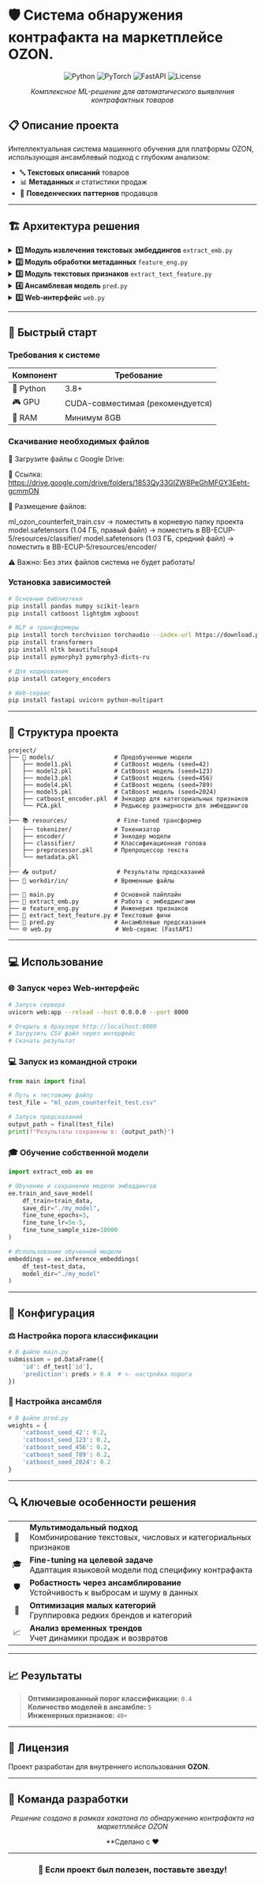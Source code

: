 # 🛡️ Система обнаружения контрафакта на маркетплейсе OZON.

<div align="center">

![Python](https://img.shields.io/badge/python-v3.8+-blue.svg)
![PyTorch](https://img.shields.io/badge/PyTorch-%23EE4C2C.svg?style=flat&logo=PyTorch&logoColor=white)
![FastAPI](https://img.shields.io/badge/FastAPI-005571?style=flat&logo=fastapi)
![License](https://img.shields.io/badge/license-Internal-green.svg)

*Комплексное ML-решение для автоматического выявления контрафактных товаров*

</div>

## 📋 Описание проекта

Интеллектуальная система машинного обучения для платформы OZON, использующая ансамблевый подход с глубоким анализом:
- 🔤 **Текстовых описаний** товаров
- 📊 **Метаданных** и статистики продаж  
- 👤 **Поведенческих паттернов** продавцов

---

## 🏗️ Архитектура решения

<details>
<summary><strong>1️⃣ Модуль извлечения текстовых эмбеддингов</strong> <code>extract_emb.py</code></summary>

- 🌐 Использование трансформера **XLM-RoBERTa** для мультиязычных текстов
- 🎯 Fine-tuning модели на задаче классификации контрафакта
- 🧠 Извлечение семантических представлений описаний и названий товаров

</details>

<details>
<summary><strong>2️⃣ Модуль обработки метаданных</strong> <code>feature_eng.py</code></summary>

- ⚙️ Создание **40+** инженерных признаков из статистики продаж
- 📈 CatBoost encoding категориальных переменных
- 🔍 Анализ поведенческих паттернов продавцов

</details>

<details>
<summary><strong>3️⃣ Модуль текстовых признаков</strong> <code>extract_text_feature.py</code></summary>

- 🚨 Детекция подозрительных ключевых слов
- 🌍 Анализ языковых пропорций и структуры текста
- 📊 Извлечение статистических характеристик

</details>

<details>
<summary><strong>4️⃣ Ансамблевая модель</strong> <code>pred.py</code></summary>

- 🎰 **5 CatBoost моделей** с различными random seeds
- ⚖️ Взвешенное усреднение предсказаний
- 🎯 Оптимизированный порог классификации: **0.617**

</details>

<details>
<summary><strong>5️⃣ Web-интерфейс</strong> <code>web.py</code></summary>

- 🚀 **FastAPI** сервис для загрузки и обработки данных
- 🤖 Автоматическая генерация результатов

</details>

---

## 🚀 Быстрый старт

### Требования к системе

| Компонент | Требование |
|-----------|------------|
| 🐍 Python | 3.8+ |
| 🎮 GPU | CUDA-совместимая (рекомендуется) |
| 💾 RAM | Минимум 8GB |

### Скачивание необходимых файлов
📁 Загрузите файлы с Google Drive:

🔗 Ссылка: https://drive.google.com/drive/folders/1853Qy33GIZW8PeGhMFGY3Eeht-gcmmON

📂 Размещение файлов:

ml_ozon_сounterfeit_train.csv → поместить в корневую папку проекта
model.safetensors (1.04 ГБ, правый файл) → поместить в BB-ECUP-5/resources/classifier/
model.safetensors (1.03 ГБ, средний файл) → поместить в BB-ECUP-5/resources/encoder/


⚠️ Важно: Без этих файлов система не будет работать!

### Установка зависимостей

```bash
# Основные библиотеки
pip install pandas numpy scikit-learn
pip install catboost lightgbm xgboost

# NLP и трансформеры
pip install torch torchvision torchaudio --index-url https://download.pytorch.org/whl/cu118
pip install transformers
pip install nltk beautifulsoup4
pip install pymorphy3 pymorphy3-dicts-ru

# Для кодирования
pip install category_encoders

# Web-сервис
pip install fastapi uvicorn python-multipart
```

---

## 📂 Структура проекта

```
project/
├── 🤖 models/                 # Предобученные модели
│   ├── model1.pkl            # CatBoost модель (seed=42)
│   ├── model2.pkl            # CatBoost модель (seed=123)
│   ├── model3.pkl            # CatBoost модель (seed=456)
│   ├── model4.pkl            # CatBoost модель (seed=789)
│   ├── model5.pkl            # CatBoost модель (seed=2024)
│   ├── catboost_encoder.pkl  # Энкодер для категориальных признаков
│   └── PCA.pkl               # Редьюсер размерности для эмбеддингов
│
├── 📚 resources/              # Fine-tuned трансформер
│   ├── tokenizer/            # Токенизатор
│   ├── encoder/              # Энкодер модели
│   ├── classifier/           # Классификационная голова
│   ├── preprocessor.pkl      # Препроцессор текста
│   └── metadata.pkl
│
├── 📤 output/                 # Результаты предсказаний
├── 📁 workdir/in/             # Временные файлы
│
├── 🎯 main.py                 # Основной пайплайн
├── 🧠 extract_emb.py          # Работа с эмбеддингами
├── ⚙️ feature_eng.py          # Инженерия признаков
├── 📝 extract_text_feature.py # Текстовые фичи
├── 🎪 pred.py                 # Ансамблевые предсказания
└── 🌐 web.py                  # Web-сервис (FastAPI)
```

---

## 💻 Использование

### 🌐 Запуск через Web-интерфейс

```bash
# Запуск сервера
uvicorn web:app --reload --host 0.0.0.0 --port 8000

# Открыть в браузере http://localhost:8000
# Загрузить CSV файл через интерфейс
# Скачать результат
```

### 💻 Запуск из командной строки

```python
from main import final

# Путь к тестовому файлу
test_file = "ml_ozon_counterfeit_test.csv"

# Запуск предсказаний
output_path = final(test_file)
print(f"Результаты сохранены в: {output_path}")
```

### 🎓 Обучение собственной модели

```python
import extract_emb as ee

# Обучение и сохранение модели эмбеддингов
ee.train_and_save_model(
    df_train=train_data,
    save_dir="./my_model",
    fine_tune_epochs=3,
    fine_tune_lr=5e-5,
    fine_tune_sample_size=10000
)

# Использование обученной модели
embeddings = ee.inference_embeddings(
    df_test=test_data,
    model_dir="./my_model"
)
```

---

## 🔧 Конфигурация

### ⚖️ Настройка порога классификации

```python
# В файле main.py
submission = pd.DataFrame({
    'id': df_test['id'],
    'prediction': preds > 0.4  # <- настройка порога
})
```

### 🎪 Настройка ансамбля

```python
# В файле pred.py
weights = {
    'catboost_seed_42': 0.2,
    'catboost_seed_123': 0.2,
    'catboost_seed_456': 0.2,
    'catboost_seed_789': 0.2,
    'catboost_seed_2024': 0.2
}
```

---

## 🔍 Ключевые особенности решения

<table>
<tr>
<td align="center">🎯</td>
<td><strong>Мультимодальный подход</strong><br>Комбинирование текстовых, числовых и категориальных признаков</td>
</tr>
<tr>
<td align="center">🎓</td>
<td><strong>Fine-tuning на целевой задаче</strong><br>Адаптация языковой модели под специфику контрафакта</td>
</tr>
<tr>
<td align="center">🛡️</td>
<td><strong>Робастность через ансамблирование</strong><br>Устойчивость к выбросам и шуму в данных</td>
</tr>
<tr>
<td align="center">🔬</td>
<td><strong>Оптимизация малых категорий</strong><br>Группировка редких брендов и категорий</td>
</tr>
<tr>
<td align="center">📈</td>
<td><strong>Анализ временных трендов</strong><br>Учет динамики продаж и возвратов</td>
</tr>
</table>

---

## 📈 Результаты

> **Оптимизированный порог классификации:** `0.4`  
> **Количество моделей в ансамбле:** `5`  
> **Инженерных признаков:** `40+`

---

## 📄 Лицензия

Проект разработан для внутреннего использования **OZON**.

---

## 👥 Команда разработки

<div align="center">

*Решение создано в рамках хакатона по обнаружению контрафакта на маркетплейсе OZON*

**Сделано с ❤️ 

</div>

---

<div align="center">

### 🌟 Если проект был полезен, поставьте звезду!

</div>
